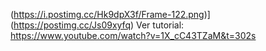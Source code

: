 
(https://i.postimg.cc/Hk9dpX3f/Frame-122.png)](https://postimg.cc/Js09xyfq)
Ver tutorial: 
https://www.youtube.com/watch?v=1X_cC43TZaM&t=302s
